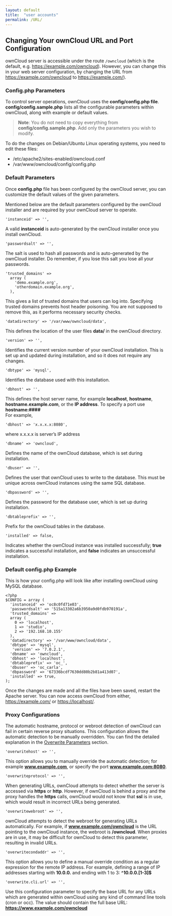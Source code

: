 ```yaml
---
layout: default
title:  "user accounts"
permalink: /URL/
---
```


## Changing Your ownCloud URL and Port Configuration  
ownCloud server is accessible under the route `/owncloud` (which is the default, e.g. <https://example.com/owncloud>). However, you can change this in your web server configuration, by changing the URL from <https://example.com/owncloud> to <https://example.com/>).  

### Config.php Parameters    
To control server operations, ownCloud uses the **config/config.php file**. **config/config.sample.php** lists all the configurable parameters within ownCloud, along with example or default values.  

>**Note**: You do not need to copy everything from **config/config.sample.php**. Add only the parameters you wish to modify.  

To do the changes on Debian/Ubuntu Linux operating systems, you need to edit these files:
-	/etc/apache2/sites-enabled/owncloud.conf  
-	/var/www/owncloud/config/config.php  

### Default Parameters   
Once **config.php** file has been configured by the ownCloud server, you can customize the default values of the given parameters.  

Mentioned below are the default parameters configured by the ownCloud installer and are required by your ownCloud server to operate. 

    'instanceid' => '',
A valid **instanceid** is auto-generated by the ownCloud installer once you install ownCloud.  

    'passwordsalt' => '',
The salt is used to hash all passwords and is auto-generated by the ownCloud installer. Do remember, if you lose this salt you lose all your passwords.  

    'trusted_domains' =>
      array (
        'demo.example.org',
        'otherdomain.example.org',
      ),
This gives a list of trusted domains that users can log into. Specifying trusted domains prevents host header poisoning. You are not supposed to remove this, as it performs necessary security checks.

    'datadirectory' => '/var/www/owncloud/data',
This defines the location of the user files **data/** in the ownCloud directory.

    'version' => '',
Identifies the current version number of your ownCloud installation. This is set up and updated during installation, and so it does not require any changes.

    'dbtype' => 'mysql',
Identifies the database used with this installation.  

    'dbhost' => '',  
This defines the host server name, for example **localhost**, **hostname**, **hostname.example.com**, or the **IP address**. To specify a port use **hostname:####**  
For example,
    
    'dbhost' => 'x.x.x.x:8080',
where x.x.x.x is server’s IP address  
                 
    'dbname' => 'owncloud',      
Defines the name of the ownCloud database, which is set during installation. 

    'dbuser' => '',
Defines the user that ownCloud uses to write to the database. This must be unique across ownCloud instances using the same SQL database.

    'dbpassword' => '',
Defines the password for the database user, which is set up during installation.
  
    'dbtableprefix' => '',
Prefix for the ownCloud tables in the database.

    'installed' => false,
Indicates whether the ownCloud instance was installed successfully; **true** indicates a successful installation, and **false** indicates an unsuccessful installation.    

### Default config.php Example
This is how your config.php will look like after installing ownCloud using MySQL database.

    <?php
    $CONFIG = array (
      'instanceid' => 'oc8c0fd71e03',
      'passwordsalt' => '515a13302a6b3950a9d0fdb970191a',
      'trusted_domains' =>
      array (
        0 => 'localhost',
        1 => 'studio',
        2 => '192.168.10.155'
      ),
      'datadirectory' => '/var/www/owncloud/data',
      'dbtype' => 'mysql',
       'version' => '7.0.2.1',
      'dbname' => 'owncloud',
      'dbhost' => 'localhost',
      'dbtableprefix' => 'oc_',
      'dbuser' => 'oc_carla',
      'dbpassword' => '67336bcdf7630dd80b2b81a413d07',
      'installed' => true,
    );  
    
Once the changes are made and all the files have been saved, restart the Apache server. You can now access ownCloud from either, <https://example.com/> or <https://localhost/>.  

### Proxy Configurations  
The automatic hostname, protocol or webroot detection of ownCloud can fail in certain reverse proxy situations. This configuration allows the automatic detection to be manually overridden. You can find the detailed explanation in the [Overwrite Parameters]( https://doc.owncloud.org/server/10.0/admin_manual/configuration/server/reverse_proxy_configuration.html#overwrite-parameters) section.  

    'overwritehost' => '',
This option allows you to manually override the automatic detection; for example **www.example.com**, or specify the port **www.example.com:8080**.

    'overwriteprotocol' => '',  
When generating URLs, ownCloud attempts to detect whether the server is accessed via **https** or **http**. However, if ownCloud is behind a proxy and the proxy handles the **https** calls, ownCloud would not know that **ssl** is in use, which would result in incorrect URLs being generated.  

    'overwritewebroot' => '',
ownCloud attempts to detect the webroot for generating URLs automatically.
For example, if **www.example.com/owncloud** is the URL pointing to the ownCloud instance, the webroot is **/owncloud**. When proxies are in use, it may be difficult for ownCloud to detect this parameter, resulting in invalid URLs.

    'overwritecondaddr' => '',
This option allows you to define a manual override condition as a regular expression for the remote IP address. For example, defining a range of IP addresses starting with **10.0.0.** and ending with 1 to 3: **^10\.0\.0\.[1-3]$**

    'overwrite.cli.url' => '',
Use this configuration parameter to specify the base URL for any URLs which are generated within ownCloud using any kind of command line tools (cron or occ). The value should contain the full base URL: **https://www.example.com/owncloud**
